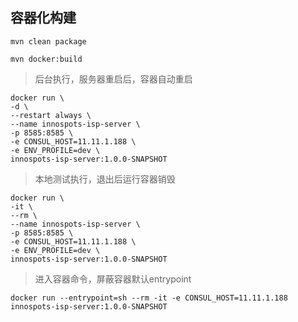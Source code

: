 ## 容器化构建

```$shell script
mvn clean package
```

```shell script
mvn docker:build
```

> 后台执行，服务器重启后，容器自动重启

```shell script
docker run \
-d \
--restart always \
--name innospots-isp-server \
-p 8585:8585 \
-e CONSUL_HOST=11.11.1.188 \
-e ENV_PROFILE=dev \
innospots-isp-server:1.0.0-SNAPSHOT
```

> 本地测试执行，退出后运行容器销毁

```shell script
docker run \
-it \
--rm \
--name innospots-isp-server \
-p 8585:8585 \
-e CONSUL_HOST=11.11.1.188 \
-e ENV_PROFILE=dev \
innospots-isp-server:1.0.0-SNAPSHOT
```

> 进入容器命令，屏蔽容器默认entrypoint

```shell script
docker run --entrypoint=sh --rm -it -e CONSUL_HOST=11.11.1.188 innospots-isp-server:1.0.0-SNAPSHOT
```
